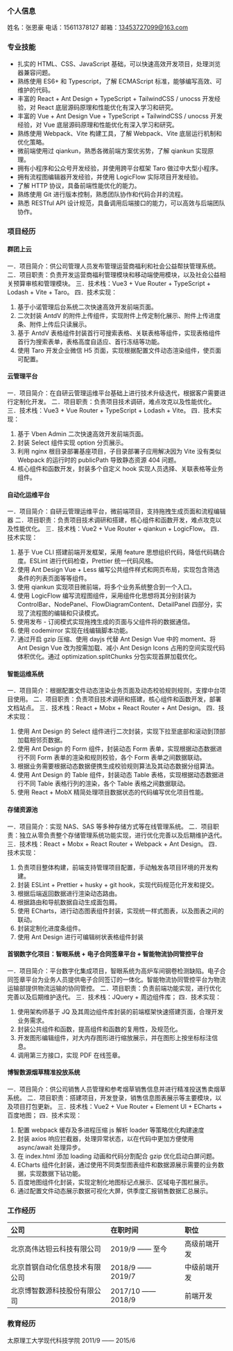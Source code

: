### 个人信息

姓名：张恩豪
电话：15611378127
邮箱：13453727099@163.com

### 专业技能

-   扎实的 HTML、CSS、JavaScript 基础，可以快速高效开发项目，处理浏览器兼容问题。
-   熟练使用 ES6+ 和 Typescript，了解 ECMAScript 标准，能够编写高效、可维护的代码。
-   丰富的 React + Ant Design + TypeScript + TailwindCSS / unocss 开发经验，对 React 底层源码原理和性能优化有深入学习和研究。
-   丰富的 Vue + Ant Design Vue + TypeScript + TailwindCSS / unocss 开发经验，对 Vue 底层源码原理和性能优化有深入学习和研究。
-   熟练使用 Webpack、Vite 构建工具，了解 Webpack、Vite 底层运行机制和优化策略。
-   微前端使用过 qiankun，熟悉各微前端方案优劣势，了解 qiankun 实现原理。
-   拥有小程序和公众号开发经验，并使用跨平台框架 Taro 做过中大型小程序。
-   拥有流程图编辑器开发经验，并使用 LogicFlow 实际项目开发经验。
-   了解 HTTP 协议，具备前端性能优化的能力。
-   熟练使用 Git 进行版本控制，熟悉团队协作和代码合并的流程。
-   熟悉 RESTful API 设计规范，具备调用后端接口的能力，可以高效与后端团队协作。

### 项目经历

#### 群团上云

一．项目简介：供公司管理人员发布管理运营商福利和社会公益帮扶管理系统。
二．项目职责：负责开发运营商福利管理模块和移动端使用模块，以及社会公益相关预算审核和管理模块。
三．技术栈：Vue3 + Vue Router + TypeScript + Lodash + Vite + Taro。
四．技术实现：

1. 基于小诺管理后台系统二次快速高效开发前端页面。
2. 二次封装 AntdV 的附件上传组件，实现附件上传定制化展示、附件上传进度条、附件上传后只读展示。
3. 基于 AntdV 表格组件封装首行可搜索表格、关联表格等组件，实现表格组件首行为搜索表单，表格高度自适应、首行冻结等功能。
4. 使用 Taro 开发企业微信 H5 页面，实现根据配置文件动态渲染组件，使页面可配置。

#### 云管理平台

一．项目简介：在自研云管理运维平台基础上进行技术升级迭代，根据客户需要进行定制化开发。
二．项目职责：负责项目技术调研，难点攻克以及性能优化。
三．技术栈：Vue3 + Vue Router + TypeScript + Lodash + Vite。
四．技术实现：

1. 基于 Vben Admin 二次快速高效开发前端页面。
2. 封装 Select 组件实现 option 分页展示。
3. 利用 nginx 根目录部署基座项目，子目录部署子应用解决因为 Vite 没有类似 Webpack 的运行时的 publicPath 导致静态资源 404 问题。
4. 核心组件和函数开发，封装多个自定义 hook 实现人员选择、关联表格等业务组件。

#### 自动化运维平台

一．项目简介：自研云管理运维平台，微前端项目，支持拖拽生成页面和流程编辑器
二．项目职责：负责项目技术调研和搭建，核心组件和函数开发，难点攻克以及性能优化。
三．技术栈：Vue2 + Vue Router + qiankun + LogicFlow。
四．技术实现：

1. 基于 Vue CLI 搭建前端开发框架，采用 feature 思想组织代码，降低代码耦合度。ESLint 进行代码检查，Prettier 统一代码风格。
2. 使用 Ant Design Vue + Less 编写公共组件样式和网页布局，实现包含筛选条件的列表页面等等组件。
3. 使用 qiankun 实现项目微前端，将多个业务系统整合到一个入口。
4. 使用 LogicFlow 编写流程图组件，采用组件化思想将其分别封装为 ControlBar、NodePanel、FlowDiagramContent、DetailPanel 四部分，实现了流程图的编辑和只读模式。
5. 使用发布 - 订阅模式实现拖拽生成的页面与父组件将的数据通信。
6. 使用 codemirror 实现在线编辑脚本功能。
7. 通过开启 gzip 压缩、使用 dayjs 代替 Ant Design Vue 中的 moment、将 Ant Design Vue 改为按需加载、减小 Ant Design Icons 占用的空间实现代码体积优化。通过 optimization.splitChunks 分包实现首屏加载优化。

#### 智能运维系统

一．项目简介：根据配置文件动态渲染业务页面及动态校验规则规则，支撑中台项目使用。
二．项目职责：负责项目技术调研和搭建，核心组件和函数开发，部署文档站点。
三．技术栈：React + Mobx + React Router + Ant Design。
四．技术实现：

1. 使用 Ant Design 的 Select 组件进行二次封装，实现下拉至底部和滚动到顶部加载相邻页数据。
2. 使用 Ant Design 的 Form 组件，封装动态 Form 表单，实现根据动态数据进行不同 Form 表单的渲染和规则校验，各个 Form 表单之间数据联动。
3. 根据业务需要根据动态数据便携生成校验规则算法及其动态数据分组算法。
4. 使用 Ant Design 的 Table 组件，封装动态 Table 表格，实现根据动态数据进行不同 Table 表格行列的渲染，各个 Table 表格之间数据联动。
5. 使用 React + MobX 精简处理项目数据状态的代码编写优化项目性能。

#### 存储资源池

一．项目简介：实现 NAS、SAS 等多种存储方式等在线管理系统。
二．项目职责：独立从零负责整个存储管理系统功能实现，进行优化完善以及后期维护迭代。
三．技术栈：React + Mobx + React Router + Webpack + Ant Design。
四．技术实现：

1. 负责项目整体构建，前端支持管理项目配置，手动触发各项目环境的开发构建。
2. 封装 ESLint + Prettier + husky + git hook，实现代码规范化开发和提交。
3. 根据后端返回数据进行渲染动态路由。
4. 根据路由和导航数据自动生成面包屑。
5. 使用 ECharts，进行动态图表组件封装，实现统一样式图表，以及图表之间的联动。
6. 封装定制化进度条组件。
7. 使用 Ant Design 进行可编辑树状表格组件封装

#### 首钢数字化项目：智眼系统 + 电子合同签章平台 + 智能物流协同管控平台

一．项目简介：平台数字化集成项目，智眼系统为高炉车间钢卷检测缺陷。电子合同签章平台为业务人员提供电子合同签订的一体化。智能物流协同管控平台为物流运输部提供物流运输的协同管控。
二．项目职责：负责前端功能实现，进行优化完善以及后期维护迭代。
三．技术栈：JQuery + 周边组件库；
四．技术实现：

1. 使用架构师基于 JQ 及其周边组件库封装的前端框架快速搭建页面，合理开发业务需求。
2. 封装公共组件和函数，提高组件和函数的复用性，及规范化。
3. 开发图形编辑组件，对大内存图形进行缩放展示，并在图形上按坐标标注信息。
4. 调用第三方接口，实现 PDF 在线签章。

#### 博智数源烟草精准投放系统

一．项目简介：供公司销售人员管理和参考烟草销售信息并进行精准投送售卖烟草系统。
二．项目职责：搭建项目，开发登录，销售信息图表展示等主要模块，以及项目打包更新。
三．技术栈：Vue2 + Vue Router + Element UI + ECharts + 百度地图；
四．技术实现：

1.  配置 webpack 缓存及多进程压缩 js 解析 loader 等策略优化构建速度
2.  封装 axios 响应拦截器，处理异常状态，以在代码中更加方便使用 async/await 处理异步。
3.  在 index.html 添加 loading 动画和代码分割配合 gzip 优化启动白屏问题。
4.  ECharts 组件化封装，通过使用不同类型图表组件和数据源展示需要的业务数据，实现数据下钻功能。
5.  百度地图组件化封装，实现定制化地图标记点展示、区域电子围栏展示。
6.  通过配置文件动态展示数据可视化大屏，供季度汇报销售数据汇总展示。

### 工作经历

| 公司                           | 在职时间          | 职位         |
| :----------------------------- | :---------------- | :----------- |
| 北京高伟达钽云科技有限公司     | 2019/9 —— 至今    | 高级前端开发 |
| 北京首钢自动化信息技术有限公司 | 2018/9 —— 2019/7  | 中级前端开发 |
| 北京博智数源科技股份有限公司   | 2017/10 —— 2018/9 | 前端开发     |

### 教育经历

太原理工大学现代科技学院 2011/9 —— 2015/6
